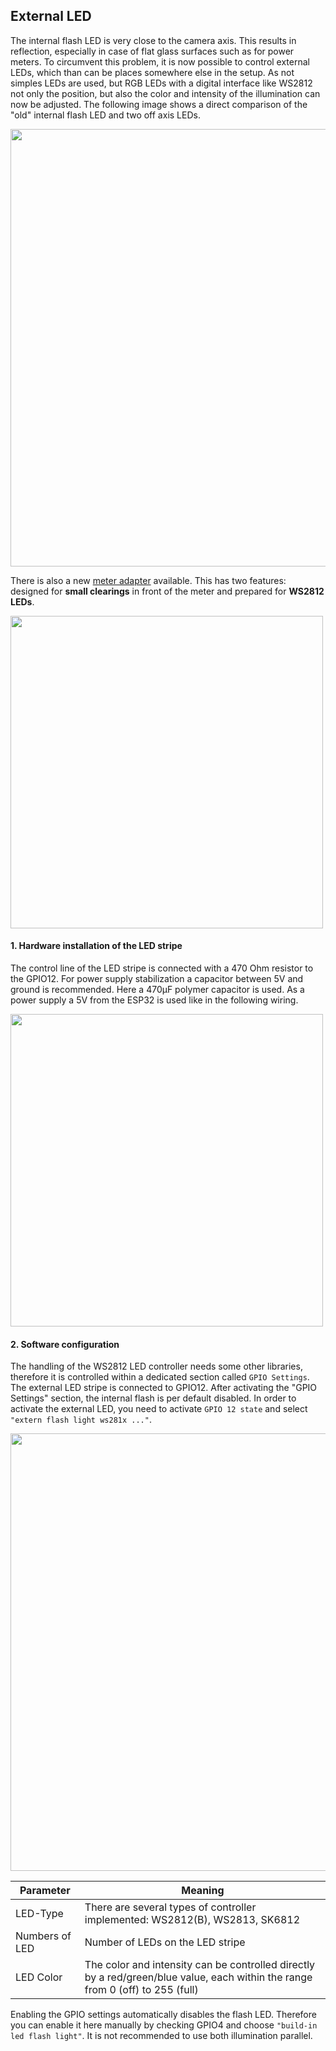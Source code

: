 ## External LED

The internal flash LED is very close to the camera axis. This results in reflection, especially in case of flat glass surfaces such as for power meters.
To circumvent this problem, it is now possible to control external LEDs, which than can be places somewhere else in the setup. As not simples LEDs are used, but RGB LEDs with a digital interface like WS2812 not only the position, but also the color and intensity of the illumination can now be adjusted. The following image shows a direct comparison of the "old" internal flash LED and two off axis LEDs.

<img src="https://raw.githubusercontent.com/jomjol/ai-on-the-edge-device/master/images/intern_vs_external.jpg" width="700">



There is also a new [meter adapter](https://www.thingiverse.com/thing:5028229) available. This has two features: designed for **small clearings** in front of the meter and prepared for **WS2812 LEDs**.



<img src="https://raw.githubusercontent.com/jomjol/ai-on-the-edge-device/master/images/Power_Meter_Mounted.jpg" width="500">





#### 1. Hardware installation of the LED stripe

The control line of the LED stripe is connected with a 470 Ohm resistor to the GPIO12. 
For power supply stabilization a capacitor between 5V and ground is recommended. Here a 470µF polymer capacitor is used. As a power supply a 5V from the ESP32 is used like in the following wiring.



<img src="https://raw.githubusercontent.com/jomjol/ai-on-the-edge-device/master/images/install_external_led.jpg" width="500"> 



#### 2. Software configuration

The handling of the WS2812 LED controller needs some other libraries, therefore it is controlled within a dedicated section called ``GPIO Settings``. The external LED stripe is connected to GPIO12. After activating the "GPIO Settings" section, the internal flash is per default disabled. In order to activate the external LED, you need to activate ``GPIO 12 state`` and select ``"extern flash light ws281x ..."``. 



<img src="https://raw.githubusercontent.com/jomjol/ai-on-the-edge-device/master/images/external_GPIO_settings.jpg" width="700"> 




| Parameter      | Meaning                                                      |
| -------------- | ------------------------------------------------------------ |
| LED-Type       | There are several types of controller implemented: WS2812(B), WS2813, SK6812 |
| Numbers of LED | Number of LEDs on the LED stripe                             |
| LED Color      | The color and intensity can be controlled directly by a red/green/blue value, each within the range from 0 (off) to 255 (full) |



Enabling the GPIO settings automatically disables the flash LED. Therefore you can enable it here manually by checking GPIO4 and choose ``"build-in led flash light"``. It is not recommended to use both illumination parallel. 
